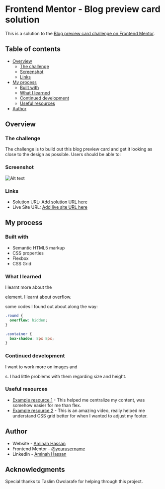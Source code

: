 # Frontend Mentor - Blog preview card solution

This is a solution to the [Blog preview card challenge on Frontend Mentor](https://www.frontendmentor.io/challenges/blog-preview-card-ckPaj01IcS).

## Table of contents

- [Overview](#overview)
  - [The challenge](#the-challenge)
  - [Screenshot](#screenshot)
  - [Links](#links)
- [My process](#my-process)
  - [Built with](#built-with)
  - [What I learned](#what-i-learned)
  - [Continued development](#continued-development)
  - [Useful resources](#useful-resources)
- [Author](#author)

## Overview

### The challenge

The challenge is to build out this blog preview card and get it looking as close to the design as possible.
Users should be able to:

### Screenshot

![Alt text](relative%20path/to/card.jpg?raw=true "Title")


### Links

- Solution URL: [Add solution URL here](https://your-solution-url.com)
- Live Site URL: [Add live site URL here](https://your-live-site-url.com)

## My process

### Built with

- Semantic HTML5 markup
- CSS properties
- Flexbox
- CSS Grid

### What I learned

I learnt more about the <div> element.
I learnt about overflow.

some codes I found out about along the way:
```css
.round {
  overflow: hidden;
}
```
```css
.container {
  box-shadow: 8px 8px;
}
```

### Continued development

I want to work more on images and <div>s. I had little problems with them regarding size and height.

### Useful resources

- [Example resource 1](https://bootcamp.uxdesign.cc/5-simple-ways-to-center-a-div-horizontally-and-vertically-in-css-23bbaa5f9f52) - This helped me centralize my content, was somehow easier for me than flex.
- [Example resource 2](https://www.youtube.com/watch?v=EiNiSFIPIQE) - This is an amazing video, really helped me understand CSS grid better for when I wanted to adjust my footer.

## Author

- Website - [Aminah Hassan](https://www.your-site.com)
- Frontend Mentor - [@yourusername](https://www.frontendmentor.io/profile/yourusername)
- LinkedIn - [Aminah Hassan](https://www.linkedin.com/in/aminah-hassan-5895b319a/)


## Acknowledgments

Special thanks to Taslim Owolarafe for helping through this project.
